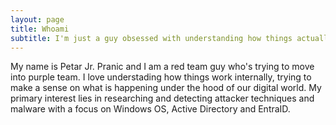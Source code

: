 ```yaml
---
layout: page
title: Whoami
subtitle: I'm just a guy obsessed with understanding how things actually work
---
```


My name is Petar Jr. Pranic and I am a red team guy who's trying to move into purple team.
I love understading how things work internally, trying to make a sense on what is happening under the hood of our digital world.
My primary interest lies in researching and detecting attacker techniques and malware with a focus on Windows OS, Active Directory and EntraID.
